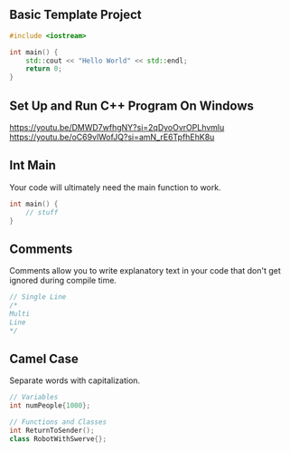 ## Basic Template Project

```C++
#include <iostream>

int main() {
	std::cout << "Hello World" << std::endl;
	return 0;
}
```

## Set Up and Run C++ Program On Windows

https://youtu.be/DMWD7wfhgNY?si=2qDyoOvrOPLhvmlu
https://youtu.be/oC69vlWofJQ?si=amN_rE6TpfhEhK8u

## Int Main
Your code will ultimately need the main function to work.
```C++
int main() {
	// stuff
}
```

## Comments
Comments allow you to write explanatory text in your code that don't get ignored during compile time.
```C++
// Single Line
/*
Multi
Line
*/
```

## Camel Case
Separate words with capitalization.
```C++
// Variables
int numPeople{1000};

// Functions and Classes
int ReturnToSender();
class RobotWithSwerve{};
```
